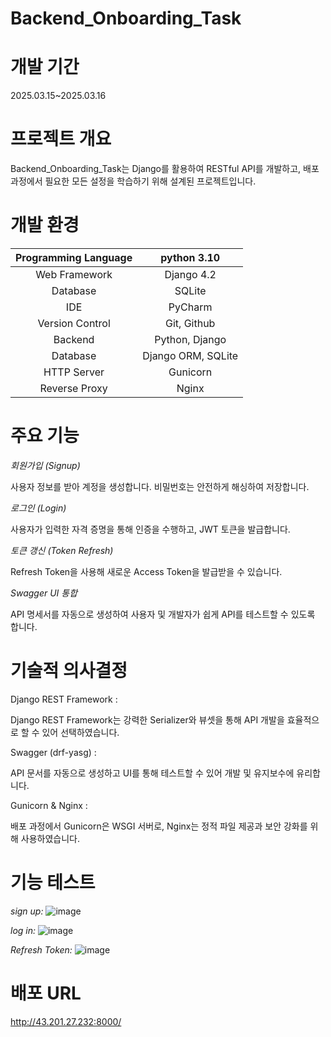 #  Backend_Onboarding_Task


#  개발 기간 
2025.03.15~2025.03.16

#  프로젝트 개요
Backend_Onboarding_Task는 Django를 활용하여 RESTful API를 개발하고, 배포 과정에서 필요한 모든 설정을 학습하기 위해 설계된 프로젝트입니다.

#  개발 환경
|Programming Language| python 3.10|
|:----------------:|:----------------:|
| Web Framework | Django 4.2|
| Database | SQLite|
| IDE | PyCharm|
| Version Control | Git, Github |
| Backend | Python, Django |
| Database | Django ORM, SQLite |
| HTTP Server | Gunicorn |
| Reverse Proxy | Nginx |

#  주요 기능
*회원가입 (Signup)*

사용자 정보를 받아 계정을 생성합니다.
비밀번호는 안전하게 해싱하여 저장합니다.

*로그인 (Login)*

사용자가 입력한 자격 증명을 통해 인증을 수행하고, JWT 토큰을 발급합니다.

*토큰 갱신 (Token Refresh)*

Refresh Token을 사용해 새로운 Access Token을 발급받을 수 있습니다.

*Swagger UI 통합*

API 명세서를 자동으로 생성하여 사용자 및 개발자가 쉽게 API를 테스트할 수 있도록 합니다.

#  기술적 의사결정
Django REST Framework :

Django REST Framework는 강력한 Serializer와 뷰셋을 통해 API 개발을 효율적으로 할 수 있어 선택하였습니다.

Swagger (drf-yasg) :

API 문서를 자동으로 생성하고 UI를 통해 테스트할 수 있어 개발 및 유지보수에 유리합니다.

Gunicorn & Nginx :

배포 과정에서 Gunicorn은 WSGI 서버로, Nginx는 정적 파일 제공과 보안 강화를 위해 사용하였습니다.

#  기능 테스트
*sign up:*
![image](https://github.com/user-attachments/assets/f8e7147f-1c03-41c7-bd32-d1c6b035c64e)

*log in:*
![image](https://github.com/user-attachments/assets/6c39937b-c9de-4ebf-8e8b-18d07508adb2)

*Refresh Token:*
![image](https://github.com/user-attachments/assets/ed07c628-fc93-4e95-b2c5-aec2180227e3)






#  배포 URL
http://43.201.27.232:8000/

